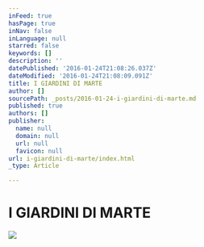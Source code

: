 ```yaml
---
inFeed: true
hasPage: true
inNav: false
inLanguage: null
starred: false
keywords: []
description: ''
datePublished: '2016-01-24T21:08:26.037Z'
dateModified: '2016-01-24T21:08:09.091Z'
title: I GIARDINI DI MARTE
author: []
sourcePath: _posts/2016-01-24-i-giardini-di-marte.md
published: true
authors: []
publisher:
  name: null
  domain: null
  url: null
  favicon: null
url: i-giardini-di-marte/index.html
_type: Article

---
```

# I GIARDINI DI MARTE
![](https://the-grid-user-content.s3-us-west-2.amazonaws.com/199aa710-cea3-41db-a392-11be6d36f2fd.jpg)